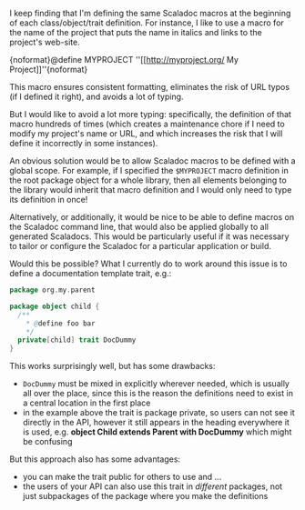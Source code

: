 I keep finding that I'm defining the same Scaladoc macros at the beginning of each class/object/trait definition.  For instance, I like to use a macro for the name of the project that puts the name in italics and links to the project's web-site.

{noformat}@define MYPROJECT ''[[http://myproject.org/ My Project]]''{noformat}

This macro ensures consistent formatting, eliminates the risk of URL typos (if I defined it right), and avoids a lot of typing.

But I would like to avoid a lot more typing: specifically, the definition of that macro hundreds of times (which creates a maintenance chore if I need to modify my project's name or URL, and which increases the risk that I will define it incorrectly in some instances).

An obvious solution would be to allow Scaladoc macros to be defined with a global scope. For example, if I specified the `$MYPROJECT` macro definition in the root package object for a whole library, then all elements belonging to the library would inherit that macro definition and I would only need to type its definition in once!

Alternatively, or additionally, it would be nice to be able to define macros on the Scaladoc command line, that would also be applied globally to all generated Scaladocs.  This would be particularly useful if it was necessary to tailor or configure the Scaladoc for a particular application or build.

Would this be possible?
What I currently do to work around this issue is to define a documentation template trait, e.g.:

```scala
package org.my.parent

package object child {
  /**
    * @define foo bar
    */
  private[child] trait DocDummy
}
```

This works surprisingly well, but has some drawbacks:

- `DocDummy` must be mixed in explicitly wherever needed, which is usually all over the place, since this is the reason the definitions need to exist in a central location in the first place
- in the example above the trait is package private, so users can not see it directly in the API, however it still appears in the heading everywhere it is used, e.g.  **object Child extends Parent with DocDummy** which might be confusing

But this approach also has some advantages:

- you can make the trait public for others to use and ...
- the users of your API can also use this trait in *different* packages, not just subpackages of the package where you make the definitions
